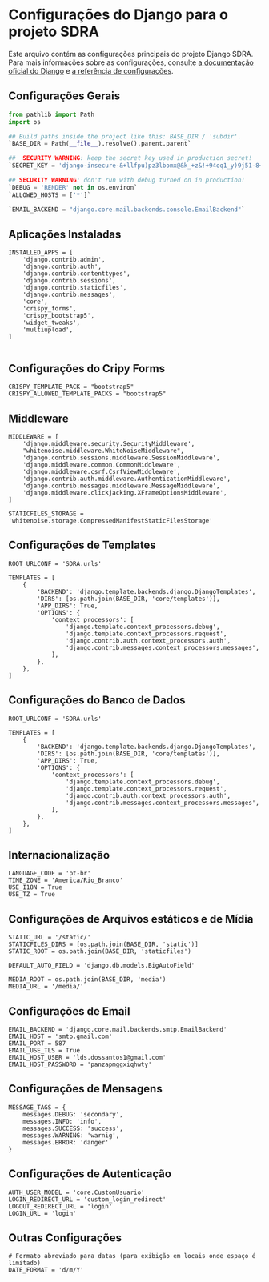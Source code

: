 # Configurações do Django para o projeto SDRA

Este arquivo contém as configurações principais do projeto Django SDRA. Para mais informações sobre as configurações, consulte [a documentação oficial do Django](https://docs.djangoproject.com/en/4.2/topics/settings/) e [a referência de configurações](https://docs.djangoproject.com/en/4.2/ref/settings/).

## Configurações Gerais

```python
from pathlib import Path
import os

## Build paths inside the project like this: BASE_DIR / 'subdir'.
`BASE_DIR = Path(__file__).resolve().parent.parent`

##  SECURITY WARNING: keep the secret key used in production secret!
`SECRET_KEY = 'django-insecure-&+llfpu)pz3lbomx@&k_+z&!+94oq1_y)9j51-8+irf-u0pt2p'`

## SECURITY WARNING: don't run with debug turned on in production!
`DEBUG = 'RENDER' not in os.environ`
`ALLOWED_HOSTS = ['*']`

`EMAIL_BACKEND = "django.core.mail.backends.console.EmailBackend"`

```
## Aplicações Instaladas
```
INSTALLED_APPS = [
    'django.contrib.admin',
    'django.contrib.auth',
    'django.contrib.contenttypes',
    'django.contrib.sessions',
    'django.contrib.staticfiles',
    'django.contrib.messages',
    'core',
    'crispy_forms',
    'crispy_bootstrap5',
    'widget_tweaks',
    'multiupload',
]


```
## Configurações do Cripy Forms
```
CRISPY_TEMPLATE_PACK = "bootstrap5"
CRISPY_ALLOWED_TEMPLATE_PACKS = "bootstrap5"

```
## Middleware
```
MIDDLEWARE = [
    'django.middleware.security.SecurityMiddleware',
    "whitenoise.middleware.WhiteNoiseMiddleware",
    'django.contrib.sessions.middleware.SessionMiddleware',
    'django.middleware.common.CommonMiddleware',
    'django.middleware.csrf.CsrfViewMiddleware',
    'django.contrib.auth.middleware.AuthenticationMiddleware',
    'django.contrib.messages.middleware.MessageMiddleware',
    'django.middleware.clickjacking.XFrameOptionsMiddleware',
]

STATICFILES_STORAGE = 'whitenoise.storage.CompressedManifestStaticFilesStorage'

```
## Configurações de Templates
```
ROOT_URLCONF = 'SDRA.urls'

TEMPLATES = [
    {
        'BACKEND': 'django.template.backends.django.DjangoTemplates',
        'DIRS': [os.path.join(BASE_DIR, 'core/templates')],
        'APP_DIRS': True,
        'OPTIONS': {
            'context_processors': [
                'django.template.context_processors.debug',
                'django.template.context_processors.request',
                'django.contrib.auth.context_processors.auth',
                'django.contrib.messages.context_processors.messages',
            ],
        },
    },
]

```
## Configurações do Banco de Dados
```
ROOT_URLCONF = 'SDRA.urls'

TEMPLATES = [
    {
        'BACKEND': 'django.template.backends.django.DjangoTemplates',
        'DIRS': [os.path.join(BASE_DIR, 'core/templates')],
        'APP_DIRS': True,
        'OPTIONS': {
            'context_processors': [
                'django.template.context_processors.debug',
                'django.template.context_processors.request',
                'django.contrib.auth.context_processors.auth',
                'django.contrib.messages.context_processors.messages',
            ],
        },
    },
]

```
## Internacionalização
```
LANGUAGE_CODE = 'pt-br'
TIME_ZONE = 'America/Rio_Branco'
USE_I18N = True
USE_TZ = True

```
## Configurações de Arquivos estáticos e de Mídia
```
STATIC_URL = '/static/'
STATICFILES_DIRS = [os.path.join(BASE_DIR, 'static')]
STATIC_ROOT = os.path.join(BASE_DIR, 'staticfiles')

DEFAULT_AUTO_FIELD = 'django.db.models.BigAutoField'

MEDIA_ROOT = os.path.join(BASE_DIR, 'media')
MEDIA_URL = '/media/'

```
## Configurações de Email
```
EMAIL_BACKEND = 'django.core.mail.backends.smtp.EmailBackend'
EMAIL_HOST = 'smtp.gmail.com'
EMAIL_PORT = 587
EMAIL_USE_TLS = True
EMAIL_HOST_USER = 'lds.dossantos1@gmail.com'
EMAIL_HOST_PASSWORD = 'panzapmggxiqhwty'

```
## Configurações de Mensagens
```
MESSAGE_TAGS = {
    messages.DEBUG: 'secondary',
    messages.INFO: 'info',
    messages.SUCCESS: 'success',
    messages.WARNING: 'warnig',
    messages.ERROR: 'danger'
}

```
## Configurações de Autenticação
```
AUTH_USER_MODEL = 'core.CustomUsuario'
LOGIN_REDIRECT_URL = 'custom_login_redirect'
LOGOUT_REDIRECT_URL = 'login'
LOGIN_URL = 'login'

```
## Outras Configurações
```
# Formato abreviado para datas (para exibição em locais onde espaço é limitado)
DATE_FORMAT = 'd/m/Y'


```